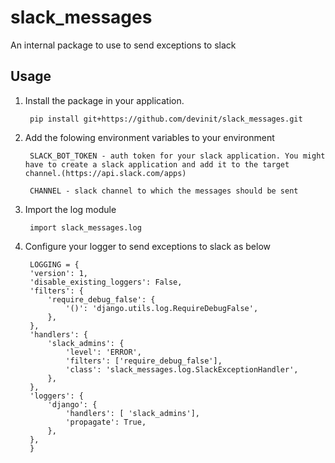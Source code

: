 # slack_messages

An internal package to use to send exceptions to slack

## Usage

1. Install the package in your application.

        pip install git+https://github.com/devinit/slack_messages.git

2. Add the folowing environment variables to your environment

        SLACK_BOT_TOKEN - auth token for your slack application. You might have to create a slack application and add it to the target channel.(https://api.slack.com/apps)

        CHANNEL - slack channel to which the messages should be sent

3. Import the log module

        import slack_messages.log

3. Configure your logger to send exceptions to slack as below

        LOGGING = {
        'version': 1,
        'disable_existing_loggers': False,
        'filters': {
            'require_debug_false': {
                '()': 'django.utils.log.RequireDebugFalse',
            },
        },
        'handlers': {
            'slack_admins': {
                'level': 'ERROR',
                'filters': ['require_debug_false'],
                'class': 'slack_messages.log.SlackExceptionHandler',
            },
        },
        'loggers': {
            'django': {
                'handlers': [ 'slack_admins'],
                'propagate': True,
            },
        },
        }
